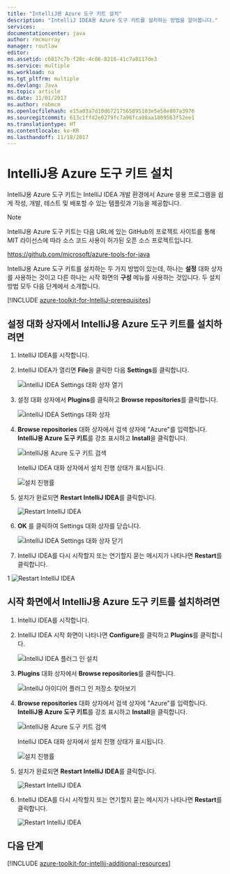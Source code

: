 ```yaml
---
title: "IntelliJ용 Azure 도구 키트 설치"
description: "IntelliJ IDEA용 Azure 도구 키트를 설치하는 방법을 알아봅니다."
services: 
documentationcenter: java
author: rmcmurray
manager: routlaw
editor: 
ms.assetid: c6817c7b-f28c-4c06-8216-41c7a8117de3
ms.service: multiple
ms.workload: na
ms.tgt_pltfrm: multiple
ms.devlang: Java
ms.topic: article
ms.date: 11/01/2017
ms.author: robmcm
ms.openlocfilehash: e15a03a7d10d67217565895103e5e58e807a3976
ms.sourcegitcommit: 613c1ffd2e0279fc7a96fca98aa1809563f52ee1
ms.translationtype: HT
ms.contentlocale: ko-KR
ms.lasthandoff: 11/18/2017
---
```

# <a name="installing-the-azure-toolkit-for-intellij"></a>IntelliJ용 Azure 도구 키트 설치

IntelliJ용 Azure 도구 키트는 IntelliJ IDEA 개발 환경에서 Azure 응용 프로그램을 쉽게 작성, 개발, 테스트 및 배포할 수 있는 템플릿과 기능을 제공합니다.

> [!NOTE] 
> 
> IntelliJ용 Azure 도구 키트는 다음 URL에 있는 GitHub의 프로젝트 사이트를 통해 MIT 라이선스에 따라 소스 코드 사용이 허가된 오픈 소스 프로젝트입니다. 
> 
> <https://github.com/microsoft/azure-tools-for-java> 
> 

IntelliJ용 Azure 도구 키트를 설치하는 두 가지 방법이 있는데, 하나는 **설정** 대화 상자를 사용하는 것이고 다른 하나는 시작 화면의 **구성** 메뉴를 사용하는 것입니다. 두 설치 방법 모두 다음 단계에서 소개합니다.

[!INCLUDE [azure-toolkit-for-IntelliJ-prerequisites](../includes/azure-toolkit-for-intellij-prerequisites.md)]

## <a name="to-install-the-azure-toolkit-for-intellij-from-the-settings-dialog-box"></a>설정 대화 상자에서 IntelliJ용 Azure 도구 키트를 설치하려면

1. IntelliJ IDEA를 시작합니다.

1. IntelliJ IDEA가 열리면 **File**을 클릭한 다음 **Settings**를 클릭합니다.
   
   ![IntelliJ IDEA Settings 대화 상자 열기][01a]

1. 설정 대화 상자에서 **Plugins**를 클릭하고 **Browse repositories**를 클릭합니다.
   
   ![IntelliJ IDEA Settings 대화 상자][02a]

1. **Browse repositories** 대화 상자에서 검색 상자에 "Azure"를 입력합니다. **IntelliJ용 Azure 도구 키트**를 강조 표시하고 **Install**을 클릭합니다.
   
   ![IntelliJ용 Azure 도구 키트 검색][03]
   
   IntelliJ IDEA 대화 상자에서 설치 진행 상태가 표시됩니다.
   
   ![설치 진행률][04]

1. 설치가 완료되면 **Restart IntelliJ IDEA**를 클릭합니다.
   
   ![Restart IntelliJ IDEA][05]

1. **OK** 를 클릭하여 Settings 대화 상자를 닫습니다.
   
   ![IntelliJ IDEA Settings 대화 상자 닫기][06]

1. IntelliJ IDEA를 다시 시작할지 또는 연기할지 묻는 메시지가 나타나면 **Restart**를 클릭합니다.
   
1   ![Restart IntelliJ IDEA][07]

## <a name="to-install-the-azure-toolkit-for-intellij-from-the-start-screen"></a>시작 화면에서 IntelliJ용 Azure 도구 키트를 설치하려면

1. IntelliJ IDEA를 시작합니다.

1. IntelliJ IDEA 시작 화면이 나타나면 **Configure**를 클릭하고 **Plugins**를 클릭합니다.
   
   ![IntelliJ IDEA 플러그 인 설치][01b]

1. **Plugins** 대화 상자에서 **Browse repositories**를 클릭합니다.
   
   ![IntelliJ 아이디어 플러그 인 저장소 찾아보기][02b]

1. **Browse repositories** 대화 상자에서 검색 상자에 "Azure"를 입력합니다. **IntelliJ용 Azure 도구 키트**를 강조 표시하고 **Install**을 클릭합니다.
   
   ![IntelliJ용 Azure 도구 키트 검색][03]
   
   IntelliJ IDEA 대화 상자에서 설치 진행 상태가 표시됩니다.
   
   ![설치 진행률][04]

1. 설치가 완료되면 **Restart IntelliJ IDEA**를 클릭합니다.
   
   ![Restart IntelliJ IDEA][05]

1. IntelliJ IDEA를 다시 시작할지 또는 연기할지 묻는 메시지가 나타나면 **Restart**를 클릭합니다.
   
   ![Restart IntelliJ IDEA][07]

## <a name="next-steps"></a>다음 단계

[!INCLUDE [azure-toolkit-for-intellij-additional-resources](../includes/azure-toolkit-for-intellij-additional-resources.md)]

<!-- URL List -->

<!-- IMG List -->

[01a]: media/azure-toolkit-for-intellij-installation/01-intellij-file-settings.png
[01b]: media/azure-toolkit-for-intellij-installation/01-intellij-configure-dropdown.png
[02a]: media/azure-toolkit-for-intellij-installation/02-intellij-settings-dialog.png
[02b]: media/azure-toolkit-for-intellij-installation/02-intellij-plugins-dialog.png
[03]: media/azure-toolkit-for-intellij-installation/03-intellij-browse-repositories.png
[04]: media/azure-toolkit-for-intellij-installation/04-install-progress.png
[05]: media/azure-toolkit-for-intellij-installation/05-restart-intellij.png
[06]: media/azure-toolkit-for-intellij-installation/06-intellij-settings-dialog.png
[07]: media/azure-toolkit-for-intellij-installation/07-restart-intellij.png
